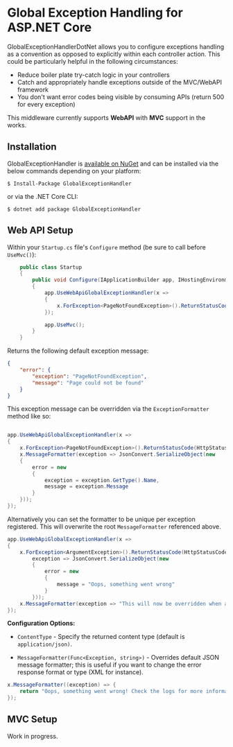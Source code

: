 # Global Exception Handling for ASP.NET Core

GlobalExceptionHandlerDotNet allows you to configure exceptions handling as a convention as opposed to explicitly within each controller action. This could be particularly helpful in the following circumstances:

- Reduce boiler plate try-catch logic in your controllers
- Catch and appropriately handle exceptions outside of the MVC/WebAPI framework
- You don't want error codes being visible by consuming APIs (return 500 for every exception)

This middleware currently supports **WebAPI** with **MVC** support in the works.

## Installation

GlobalExceptionHandler is [available on NuGet](https://www.nuget.org/packages/GlobalExceptionHandler/) and can be installed via the below commands depending on your platform:

```
$ Install-Package GlobalExceptionHandler
```
or via the .NET Core CLI:

```
$ dotnet add package GlobalExceptionHandler
```

## Web API Setup

Within your `Startup.cs` file's `Configure` method (be sure to call before `UseMvc()`):

```csharp
    public class Startup
    {
        public void Configure(IApplicationBuilder app, IHostingEnvironment env)
        {
            app.UseWebApiGlobalExceptionHandler(x =>
            {
                x.ForException<PageNotFoundException>().ReturnStatusCode(HttpStatusCode.NotFound);
            });

            app.UseMvc();
        }
    }
```

Returns the following default exception message:

```json
{
    "error": {
        "exception": "PageNotFoundException",
        "message": "Page could not be found"
    }
}
```

This exception message can be overridden via the `ExceptionFormatter` method like so:

```csharp

app.UseWebApiGlobalExceptionHandler(x =>
{
    x.ForException<PageNotFoundException>().ReturnStatusCode(HttpStatusCode.NotFound);
    x.MessageFormatter(exception => JsonConvert.SerializeObject(new
    {
        error = new
        {
            exception = exception.GetType().Name,
            message = exception.Message
        }
    }));
});
```

Alternatively you can set the formatter to be unique per exception registered. This will overwrite the root `MessageFormatter` referenced above.

```csharp
app.UseWebApiGlobalExceptionHandler(x =>
{
    x.ForException<ArgumentException>().ReturnStatusCode(HttpStatusCode.BadRequest).UsingMessageFormatter(
        exception => JsonConvert.SerializeObject(new
        {
            error = new
            {
                message = "Oops, something went wrong"
            }
        }));
    x.MessageFormatter(exception => "This will now be overridden when a ArgumentException is thrown");
});
```

**Configuration Options:**

- `ContentType` - Specify the returned content type (default is `application/json)`.

- `MessageFormatter(Func<Exception, string>)` - Overrides default JSON message formatter; this is useful if you want to change the error response format or type (XML for instance).

```csharp
x.MessageFormatter((exception) => {
    return "Oops, something went wrong! Check the logs for more information.";
});
```

## MVC Setup

Work in progress.